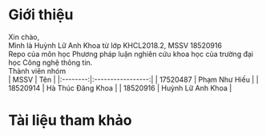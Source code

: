 # Giới thiệu
Xin chào,  
Mình là Huỳnh Lữ Anh Khoa từ lớp KHCL2018.2, MSSV 18520916  
Repo của môn học Phương pháp luận nghiên cứu khoa học của trường đại học Công nghệ thông tin.  
Thành viên nhóm  
|   MSSV   |        Tên        |
|:--------:|:-----------------:|
| 17520487 | Phạm Như Hiếu     |
| 18520914 | Hà Thúc Đăng Khoa |
| 18520916 | Huỳnh Lữ Anh Khoa |  
# Tài liệu tham khảo
